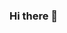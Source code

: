 ### Hi there 👋

<!--
**beyzakrp/beyzakrp** is a ✨ _special_ ✨ repository because its `README.md` (this file) appears on your GitHub profile.

Here are some ideas to get you started:

- 🔭 I’m currently learning and working on  ...

